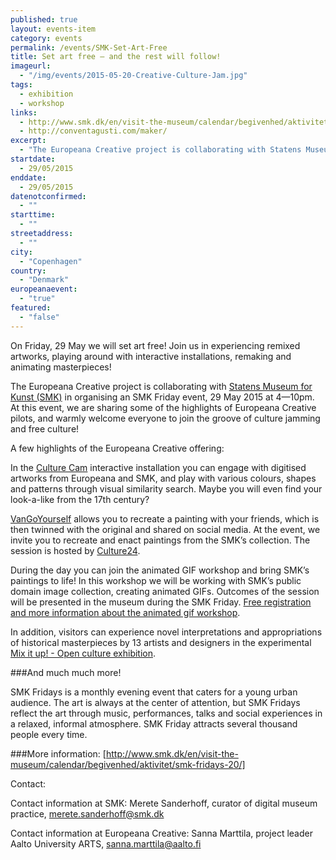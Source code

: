 ```yaml
---
published: true
layout: events-item
category: events
permalink: /events/SMK-Set-Art-Free
title: Set art free – and the rest will follow!
imageurl: 
  - "/img/events/2015-05-20-Creative-Culture-Jam.jpg"
tags: 
  - exhibition
  - workshop
links:
  - http://www.smk.dk/en/visit-the-museum/calendar/begivenhed/aktivitet/smk-fridays-20/
  - http://conventagusti.com/maker/
excerpt:
  - "The Europeana Creative project is collaborating with Statens Museum for Kunst (SMK), Copenhagen, for their next SMK Friday event, 29 May 2015, 4—10pm. Join us in experiencing remixed artworks, playing around with interactive installations, remaking and animating masterpieces! "
startdate:
  - 29/05/2015
enddate:
  - 29/05/2015
datenotconfirmed:
  - ""
starttime:
  - ""
streetaddress:
  - ""
city:
  - "Copenhagen"
country:
  - "Denmark"
europeanaevent:
  - "true"
featured:
  - "false"
---
```

On Friday, 29 May we will set art free! Join us in experiencing remixed artworks, playing around with interactive installations, remaking and animating masterpieces!

The Europeana Creative project is collaborating with [Statens Museum for Kunst (SMK)](http://www.smk.dk/en) in organising an SMK Friday event, 29 May 2015 at 4—10pm.
At this event, we are sharing some of the highlights of Europeana Creative pilots, and warmly welcome everyone to join the groove of culture jamming and free culture!

A few highlights of the Europeana Creative offering:

In the [Culture Cam](http://culturecam.eu/) interactive installation you can engage with digitised artworks from Europeana and SMK, and play with various colours, shapes and patterns through visual similarity search. Maybe you will even find your look-a-like from the 17th century?

[VanGoYourself](http://vangoyourself.com/) allows you to recreate a painting with your friends, which is then twinned with the original and shared on social media. At the event, we invite you to recreate and enact paintings from the SMK’s collection. The session is hosted by [Culture24](http://www.WeAreCulture24.org.uk/).

During the day you can join the animated GIF workshop and bring SMK’s paintings to life! In this workshop we will be working with SMK’s public domain image collection, creating animated GIFs. Outcomes of the session will be presented in the museum during the SMK Friday. [Free registration and more information about the animated gif workshop](http://redesignyourculturalheritage.eu/join-the-animated-gif-workshop-and-bring-smks-paintings-into-life/).

In addition, visitors can experience novel interpretations and appropriations of historical masterpieces by 13 artists and designers in the experimental [Mix it up! - Open culture exhibition](http://www.smk.dk/en/visit-the-museum/calendar/exhibition-mix-it-up/).

###And much much more!

SMK Fridays is a monthly evening event that caters for a young urban audience. The art is always at the center of attention, but SMK Fridays reflect the art through music, performances, talks and social experiences in a relaxed, informal atmosphere. SMK Friday attracts several thousand people every time.

###More information: [http://www.smk.dk/en/visit-the-museum/calendar/begivenhed/aktivitet/smk-fridays-20/] 
 
Contact:

Contact information at SMK: 
Merete Sanderhoff, curator of digital museum practice, merete.sanderhoff@smk.dk

Contact information at Europeana Creative: 
Sanna Marttila, project leader Aalto University ARTS, sanna.marttila@aalto.fi